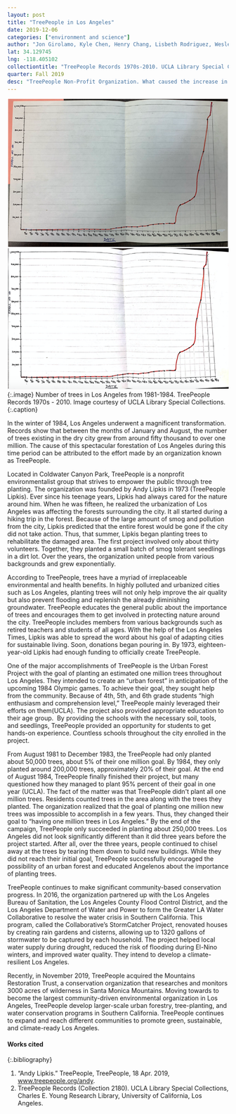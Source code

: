 ```yaml
---
layout: post
title: "TreePeople in Los Angeles"
date: 2019-12-06
categories: ["environment and science"]
author: "Jon Girolamo, Kyle Chen, Henry Chang, Lisbeth Rodriguez, Wesley King"
lat: 34.129745
lng: -118.405102
collectiontitle: "TreePeople Records 1970s-2010. UCLA Library Special Collections"
quarter: Fall 2019
desc: "TreePeople Non-Profit Organization. What caused the increase in trees in Los Angeles in the summer of 1984? The initiative to plant 1,000,000 trees in the city before the 1984 Olympic games was a substantial undertaking to help the city and environment."
---
```


![Graph about the amount of trees from 1981-1984.](images/treegraph.jpg)
   {:.image}
Number of trees in Los Angeles from 1981-1984. TreePeople Records 1970s - 2010. Image courtesy of UCLA Library Special Collections.
   {:.caption}
   
   In the winter of 1984, Los Angeles underwent a magnificent transformation. Records show that between the months of January and August, the number of trees existing in the dry city grew from around fifty thousand to over one million. The cause of this spectacular forestation of Los Angeles during this time period can be attributed to the effort made by an organization known as TreePeople.  
   
Located in Coldwater Canyon Park, TreePeople is a nonprofit environmentalist group that strives to empower the public through tree planting. The organization was founded by Andy Lipkis in 1973 (TreePeople Lipkis). Ever since his teenage years, Lipkis had always cared for the nature around him. When he was fifteen, he realized the urbanization of Los Angeles was affecting the forests surrounding the city. It all started during a hiking trip in the forest. Because of the large amount of smog and pollution from the city, Lipkis predicted that the entire forest would be gone if the city did not take action. Thus, that summer, Lipkis began planting trees to rehabilitate the damaged area. The first project involved only about thirty volunteers. Together, they planted a small batch of smog tolerant seedlings in a dirt lot. Over the years, the organization united people from various backgrounds and grew exponentially.

According to TreePeople, trees have a myriad of irreplaceable environmental and health benefits. In highly polluted and urbanized cities such as Los Angeles, planting trees will not only help improve the air quality but also prevent flooding and replenish the already diminishing groundwater. TreePeople educates the general public about the importance of trees and encourages them to get involved in protecting nature around the city. TreePeople includes members from various backgrounds such as retired teachers and students of all ages. With the help of the Los Angeles Times, Lipkis was able to spread the word about his goal of adapting cities for sustainable living. Soon, donations began pouring in. By 1973, eighteen-year-old Lipkis had enough funding to officially create TreePeople.

One of the major accomplishments of TreePeople is the Urban Forest Project with the goal of planting an estimated one million trees throughout Los Angeles. They intended to create an “urban forest” in anticipation of the upcoming 1984 Olympic games. To achieve their goal, they sought help from the community. Because of 4th, 5th, and 6th grade students “high enthusiasm and comprehension level,” TreePeople mainly leveraged their efforts on them(UCLA). The project also provided appropriate education to their age group.  By providing the schools with the necessary soil, tools, and seedlings, TreePeople provided an opportunity for students to get hands-on experience. Countless schools throughout the city enrolled in the project.

From August 1981 to December 1983, the TreePeople had only planted about 50,000 trees, about 5% of their one million goal. By 1984, they only planted around 200,000 trees, approximately 20% of their goal. At the end of August 1984, TreePeople finally finished their project, but many questioned how they managed to plant 95% percent of their goal in one year (UCLA). The fact of the matter was that TreePeople didn't plant all one million trees. Residents counted trees in the area along with the trees they planted. The organization realized that the goal of planting one million new trees was impossible to accomplish in a few years. Thus, they changed their goal to “having one million trees in Los Angeles.” By the end of the campaign, TreePeople only succeeded in planting about 250,000 trees. Los Angeles did not look significantly different than it did three years before the project started. After all, over the three years, people continued to chisel away at the trees by tearing them down to build new buildings. While they did not reach their initial goal, TreePeople successfully encouraged the possibility of an urban forest and educated Angelenos about the importance of planting trees. 

TreePeople continues to make significant community-based conservation progress. In 2016, the organization partnered up with the Los Angeles Bureau of Sanitation, the Los Angeles County Flood Control District, and the Los Angeles Department of Water and Power to form the Greater LA Water Collaborative to resolve the water crisis in Southern California. This program, called the Collaborative’s StormCatcher Project, renovated houses by creating rain gardens and cisterns, allowing up to 1320 gallons of stormwater to be captured by each household. The project helped local water supply during drought, reduced the risk of flooding during El-Nino winters, and improved water quality. They intend to develop a climate-resilient Los Angeles. 

Recently, in November 2019, TreePeople acquired the Mountains Restoration Trust, a conservation organization that researches and monitors 3000 acres of wilderness in Santa Monica Mountains. Moving towards to become the largest community-driven environmental organization in Los Angeles, TreePeople develop larger-scale urban forestry, tree-planting, and water conservation programs in Southern California. TreePeople continues to expand and reach different communities to promote green, sustainable, and climate-ready Los Angeles.

#### Works cited

{:.bibliography}
1. “Andy Lipkis.” TreePeople, TreePeople, 18 Apr. 2019, www.treepeople.org/andy.
2. TreePeople Records (Collection 2180). UCLA Library Special Collections, Charles E. Young Research Library, University of California, Los Angeles.
